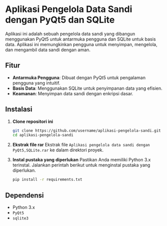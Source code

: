 # Aplikasi Pengelola Data Sandi dengan PyQt5 dan SQLite

Aplikasi ini adalah sebuah pengelola data sandi yang dibangun menggunakan PyQt5 untuk antarmuka pengguna dan SQLite untuk basis data. Aplikasi ini memungkinkan pengguna untuk menyimpan, mengelola, dan mengambil data sandi dengan aman.

## Fitur
- **Antarmuka Pengguna**: Dibuat dengan PyQt5 untuk pengalaman pengguna yang intuitif.
- **Basis Data**: Menggunakan SQLite untuk penyimpanan data yang efisien.
- **Keamanan**: Menyimpan data sandi dengan enkripsi dasar.

## Instalasi

1. **Clone repositori ini**
    ```bash
    git clone https://github.com/username/aplikasi-pengelola-sandi.git
    cd aplikasi-pengelola-sandi
    ```

2. **Ekstrak file rar**
    Ekstrak file `Aplikasi pengelola data sandi dengan PyQt5,SQLite.rar` ke dalam direktori proyek.

3. **Instal pustaka yang diperlukan**
    Pastikan Anda memiliki Python 3.x terinstal. Jalankan perintah berikut untuk menginstal pustaka yang diperlukan.
    ```bash
    pip install -r requirements.txt
    ```

## Dependensi

- Python 3.x
- `PyQt5`
- `sqlite3`

